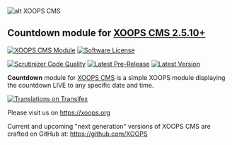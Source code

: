 ![alt XOOPS CMS](https://xoops.org/images/logoXoopsPhp8.png)
## Countdown module for  [XOOPS CMS 2.5.10+](https://xoops.org)
[![XOOPS CMS Module](https://img.shields.io/badge/XOOPS%20CMS-Module-blue.svg)](https://xoops.org)
[![Software License](https://img.shields.io/badge/license-GPL-brightgreen.svg?style=flat)](http://www.gnu.org/licenses/gpl-2.0.html)

[![Scrutinizer Code Quality](https://img.shields.io/scrutinizer/g/XoopsModules25x/countdown.svg?style=flat)](https://scrutinizer-ci.com/g/XoopsModules25x/countdown/?branch=master)
[![Latest Pre-Release](https://img.shields.io/github/tag/XoopsModules25x/countdown.svg?style=flat)](https://github.com/XoopsModules25x/countdown/tags/)
[![Latest Version](https://img.shields.io/github/release/XoopsModules25x/countdown.svg?style=flat)](https://github.com/XoopsModules25x/countdown/releases/)

**Countdown** module for [XOOPS CMS](https://xoops.org) is a simple XOOPS module displaying the countdown LIVE to any specific date and time.

[![Translations on Transifex](https://xoops.org/images/translations-transifex-blue.svg)](https://www.transifex.com/xoops)

Please visit us on https://xoops.org

Current and upcoming "next generation" versions of XOOPS CMS are crafted on GitHub at: https://github.com/XOOPS
